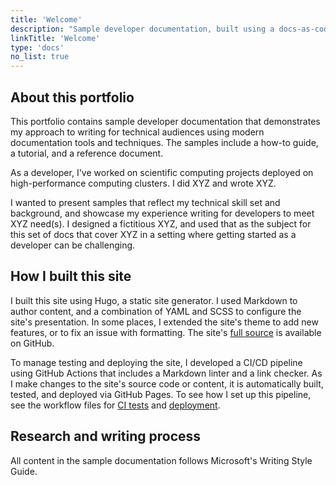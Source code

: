 ```yaml
---
title: 'Welcome'
description: "Sample developer documentation, built using a docs-as-code approach"
linkTitle: 'Welcome'
type: 'docs'
no_list: true
---
```


## About this portfolio

This portfolio contains sample developer documentation that demonstrates my approach to writing for technical audiences using modern documentation tools and techniques.
The samples include a how-to guide, a tutorial, and a reference document.

As a developer, I've worked on scientific computing projects deployed on high-performance computing clusters.
I did XYZ and wrote XYZ.

I wanted to present samples that reflect my technical skill set and background, and showcase my experience writing for developers to meet XYZ need(s).
I designed a fictitious XYZ, and used that as the subject for this set of docs that cover XYZ in a setting where getting started as a developer can be challenging.

## How I built this site

I built this site using Hugo, a static site generator.
I used Markdown to author content, and a combination of YAML and SCSS to configure the site's presentation.
In some places, I extended the site's theme to add new features, or to fix an issue with formatting.
The site's [full source](https://github.com/nandstand/sample-site) is available on GitHub.

To manage testing and deploying the site, I developed a CI/CD pipeline using GitHub Actions that includes a Markdown linter and a link checker.
As I make changes to the site's source code or content, it is automatically built, tested, and deployed via GitHub Pages.
To see how I set up this pipeline, see the workflow files for [CI tests](https://github.com/nandstand/sample-site/blob/main/.github/workflows/ci.yml) and [deployment](https://github.com/nandstand/sample-site/blob/main/.github/workflows/deploy.yml).

## Research and writing process

All content in the sample documentation follows Microsoft's Writing Style Guide.

